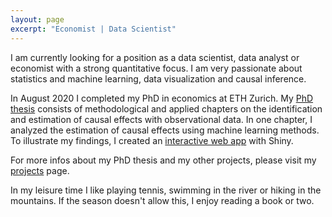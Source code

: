 ```yaml
---
layout: page
excerpt: "Economist | Data Scientist"
---
```


I am currently looking for a position as a data scientist, data analyst or economist with a strong quantitative focus. I am very passionate about statistics and machine learning, data visualization and causal inference.
 
In August 2020 I completed my PhD in economics at ETH Zurich. My [PhD thesis](projects/Doctoral_Thesis_EM.pdf) consists of methodological and applied chapters on the identification and estimation of causal effects with observational data. In one chapter, I analyzed the estimation of causal effects using machine learning methods. To illustrate my findings, I created an [interactive web app](https://eliasmoor.shinyapps.io/mlevaluation/) with Shiny. 

For more infos about my PhD thesis and my other projects, please visit my [projects](/projects/) page.

In my leisure time I like playing tennis, swimming in the river or hiking in the mountains. If the season doesn't allow this, I enjoy reading a book or two.
